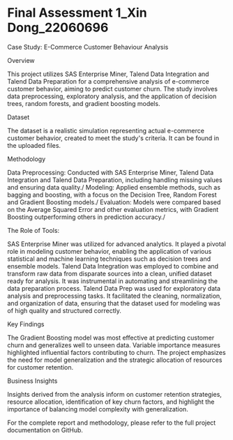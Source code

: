 # Final Assessment 1_Xin Dong_22060696
Case Study: E-Commerce Customer Behaviour Analysis

Overview

This project utilizes SAS Enterprise Miner, Talend Data Integration and Talend Data Preparation for a comprehensive analysis of e-commerce customer behavior, aiming to predict customer churn. The study involves data preprocessing, exploratory analysis, and the application of decision trees, random forests, and gradient boosting models.

Dataset

The dataset is a realistic simulation representing actual e-commerce customer behavior, created to meet the study's criteria. It can be found in the uploaded files.

Methodology

Data Preprocessing: Conducted with SAS Enterprise Miner, Talend Data Integration and Talend Data Preparation, including handling missing values and ensuring data quality./
Modeling: Applied ensemble methods, such as bagging and boosting, with a focus on the Decision Tree, Random Forest and Gradient Boosting models./
Evaluation: Models were compared based on the Average Squared Error and other evaluation metrics, with Gradient Boosting outperforming others in prediction accuracy./

The Role of Tools:

SAS Enterprise Miner was utilized for advanced analytics. It played a pivotal role in modeling customer behavior, enabling the application of various statistical and machine learning techniques such as decision trees and ensemble models.
Talend Data Integration was employed to combine and transform raw data from disparate sources into a clean, unified dataset ready for analysis. It was instrumental in automating and streamlining the data preparation process.
Talend Data Prep was used for exploratory data analysis and preprocessing tasks. It facilitated the cleaning, normalization, and organization of data, ensuring that the dataset used for modeling was of high quality and structured correctly.

Key Findings

The Gradient Boosting model was most effective at predicting customer churn and generalizes well to unseen data.
Variable importance measures highlighted influential factors contributing to churn.
The project emphasizes the need for model generalization and the strategic allocation of resources for customer retention.

Business Insights

Insights derived from the analysis inform on customer retention strategies, resource allocation, identification of key churn factors, and highlight the importance of balancing model complexity with generalization.

For the complete report and methodology, please refer to the full project documentation on GitHub.

